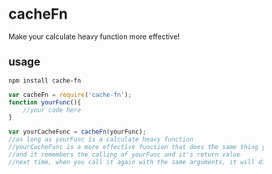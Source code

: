 # cacheFn
Make your calculate heavy function more effective!

## usage
```shell
npm install cache-fn
```

```javascript
var cacheFn = require('cache-fn');
function yourFunc(){
    //your code here
}

var yourCacheFunc = cacheFn(yourFunc);
//as long as yourFunc is a calculate heavy function
//yourCacheFunc is a more effective function that does the same thing yourFunc does for you
//and it remembers the calling of yourFunc and it's return value
//next time, when you call it again with the same arguments, it will directly return the value
```
